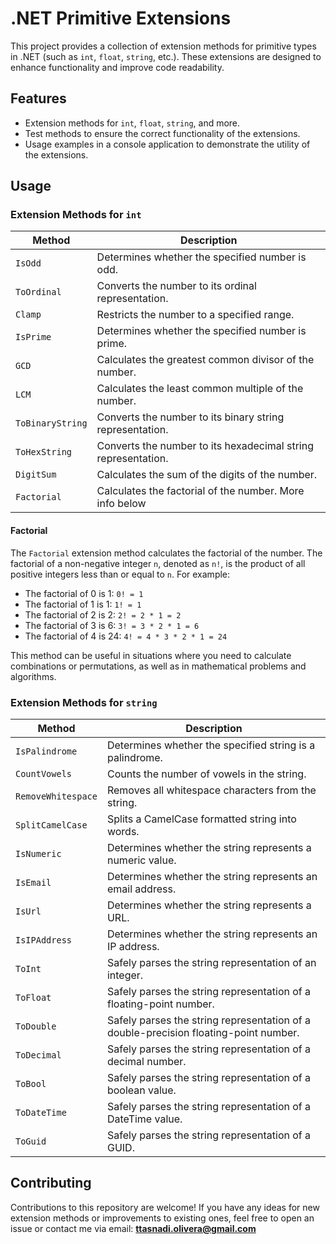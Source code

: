 # .NET Primitive Extensions

This project provides a collection of extension methods for primitive types in .NET (such as `int`, `float`, `string`, etc.). These extensions are designed to enhance functionality and improve code readability.

## Features

- Extension methods for `int`, `float`, `string`, and more.
- Test methods to ensure the correct functionality of the extensions.
- Usage examples in a console application to demonstrate the utility of the extensions.

## Usage

### Extension Methods for `int`

| Method        | Description                                                  |
|---------------|--------------------------------------------------------------|
| `IsOdd`       | Determines whether the specified number is odd.              |
| `ToOrdinal`   | Converts the number to its ordinal representation.           |
| `Clamp`       | Restricts the number to a specified range.                   |
| `IsPrime`     | Determines whether the specified number is prime.            |
| `GCD`         | Calculates the greatest common divisor of the number.        |
| `LCM`         | Calculates the least common multiple of the number.          |
| `ToBinaryString` | Converts the number to its binary string representation.    |
| `ToHexString` | Converts the number to its hexadecimal string representation. |
| `DigitSum`    | Calculates the sum of the digits of the number.              |
| `Factorial`   | Calculates the factorial of the number. More info below

#### Factorial

The `Factorial` extension method calculates the factorial of the number. The factorial of a non-negative integer `n`, denoted as `n!`, is the product of all positive integers less than or equal to `n`. For example:
- The factorial of 0 is 1: `0! = 1`
- The factorial of 1 is 1: `1! = 1`
- The factorial of 2 is 2: `2! = 2 * 1 = 2`
- The factorial of 3 is 6: `3! = 3 * 2 * 1 = 6`
- The factorial of 4 is 24: `4! = 4 * 3 * 2 * 1 = 24`

This method can be useful in situations where you need to calculate combinations or permutations, as well as in mathematical problems and algorithms.

### Extension Methods for `string`

| Method            | Description                                                       |
|-------------------|-------------------------------------------------------------------|
| `IsPalindrome`   | Determines whether the specified string is a palindrome.          |
| `CountVowels`    | Counts the number of vowels in the string.                        |
| `RemoveWhitespace` | Removes all whitespace characters from the string.                |
| `SplitCamelCase` | Splits a CamelCase formatted string into words.                   |
| `IsNumeric`      | Determines whether the string represents a numeric value.         |
| `IsEmail`        | Determines whether the string represents an email address.        |
| `IsUrl`          | Determines whether the string represents a URL.                   |
| `IsIPAddress`    | Determines whether the string represents an IP address.           |
| `ToInt`          | Safely parses the string representation of an integer.            |
| `ToFloat`        | Safely parses the string representation of a floating-point number. |
| `ToDouble`       | Safely parses the string representation of a double-precision floating-point number. |
| `ToDecimal`      | Safely parses the string representation of a decimal number.      |
| `ToBool`         | Safely parses the string representation of a boolean value.       |
| `ToDateTime`     | Safely parses the string representation of a DateTime value.      |
| `ToGuid`         | Safely parses the string representation of a GUID.               |

## Contributing

Contributions to this repository are welcome! If you have any ideas for new extension methods or improvements to existing ones, feel free to open an issue or contact me via email: **ttasnadi.olivera@gmail.com**

